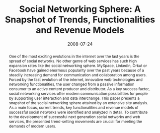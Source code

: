 ---
abstract: One of the most exciting evolutions in the internet over the last years
  is the spread of social networks. No other genre of web services has such high expansion
  rates like the social networking sphere. MySpace, LinkedIn, Orkut or Facebook have
  gained enormous popularity over the past years because of a steadily increasing
  demand for communication and collaboration among users. Forced by the fast evolution
  of the internet, innovative web technologies and networking functionalities, the
  user changed from a passive information consumer to an active content producer and
  distributor. As a key success factor, social networking services offer modern communication
  possibilities for people by supporting user interaction and data interchange. This
  paper presents a snapshot of the social networking sphere attained by an extensive
  site analysis. As a main focus, current trends, key functionalities and revenue
  models of successful social networks were identified and analyzed in detail. To
  contribute to the development of successful next generation social networks and
  web services, the presented trend-setting movements are crucial for meeting the
  demands of modern users.
authors:
- Peter Leitner
- Thomas Grechenig
date: '2008-07-24'
featured: false
links:
- name: Publik
  url: https://publik.tuwien.ac.at/showentry.php?ID=171805&lang=2
publication_types:
- '1'
publishDate: '2008-07-24'
specifics: 'Vortrag: IADIS International Conference Web Based Communities 2008, Amsterdam,
  Netherlands; 24.07.2008 - 26.07.2008; in: "Proceedings of the IADIS International
  Conference Web Based Communities 2008", P. Kommers (Hrg.); IADIS Press, (2008),
  ISBN: 978-972-8924-65-2; S. 187 - 191.'
title: 'Social Networking Sphere: A Snapshot of Trends, Functionalities and Revenue
  Models'
url_pdf: ''
---